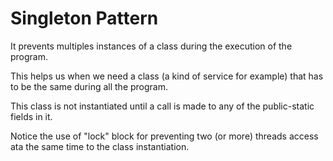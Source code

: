 # Singleton Pattern

It prevents multiples instances of a class during the execution of the program.

This helps us when we need a class (a kind of service for example) that has to be the same during all the program.

This class is not instantiated until a call is made to any of the public-static fields in it.

Notice the use of "lock" block for preventing two (or more) threads access ata the same time to the class instantiation.

